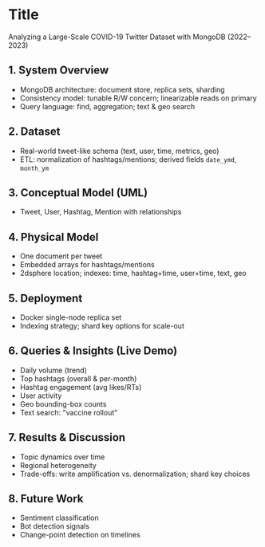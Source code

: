 # Title
Analyzing a Large-Scale COVID-19 Twitter Dataset with MongoDB (2022–2023)

## 1. System Overview
- MongoDB architecture: document store, replica sets, sharding
- Consistency model: tunable R/W concern; linearizable reads on primary
- Query language: find, aggregation; text & geo search

## 2. Dataset
- Real-world tweet-like schema (text, user, time, metrics, geo)
- ETL: normalization of hashtags/mentions; derived fields `date_ymd`, `month_ym`

## 3. Conceptual Model (UML)
- Tweet, User, Hashtag, Mention with relationships

## 4. Physical Model
- One document per tweet
- Embedded arrays for hashtags/mentions
- 2dsphere location; indexes: time, hashtag+time, user+time, text, geo

## 5. Deployment
- Docker single-node replica set
- Indexing strategy; shard key options for scale-out

## 6. Queries & Insights (Live Demo)
- Daily volume (trend)
- Top hashtags (overall & per-month)
- Hashtag engagement (avg likes/RTs)
- User activity
- Geo bounding-box counts
- Text search: "vaccine rollout"

## 7. Results & Discussion
- Topic dynamics over time
- Regional heterogeneity
- Trade-offs: write amplification vs. denormalization; shard key choices

## 8. Future Work
- Sentiment classification
- Bot detection signals
- Change-point detection on timelines
